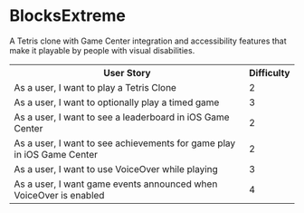 # BlocksExtreme

A Tetris clone with Game Center integration and accessibility features that make it playable by people with visual disabilities.

<table class="tg">
  <tr>
    <th class="tg-yw4l">User Story</th>
    <th class="tg-yw4l">Difficulty</th>
  </tr>
  <tr>
    <td class="tg-yw4l">As a user, I want to play a Tetris Clone</td>
    <td class="tg-yw4l">2</td>
  </tr>
  <tr>
    <td class="tg-yw4l">As a user, I want to optionally play a timed game</td>
    <td class="tg-yw4l">3</td>
  </tr>
  <tr>
    <td class="tg-yw4l">As a user, I want to see a leaderboard in iOS Game Center</td>
    <td class="tg-yw4l">2</td>
  </tr>
  <tr>
    <td class="tg-yw4l">As a user, I want to see achievements for game play in iOS Game Center</td>
    <td class="tg-yw4l">2</td>
  </tr>
  <tr>
    <td class="tg-yw4l">As a user, I want to use VoiceOver while playing</td>
    <td class="tg-yw4l">3</td>
  </tr>
  <tr>
    <td class="tg-yw4l">As a user, I want game events announced when VoiceOver is enabled</td>
    <td class="tg-yw4l">4</td>
  </tr>
</table>
